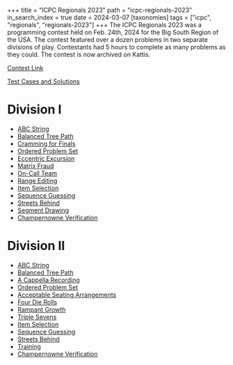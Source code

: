 +++
title = "ICPC Regionals 2023"
path = "icpc-regionals-2023"
in_search_index = true
date = 2024-03-07
[taxonomies]
tags = ["icpc", "regionals", "regionals-2023"]
+++
The ICPC Regionals 2023 was a programming contest held on Feb. 24th, 2024 for the Big South Region of the USA. The contest featured over a dozen problems in two separate divisions of play. Contestants had 5 hours to complete as many problems as they could. The contest is now archived on Kattis.

[Contest Link](https://open.kattis.com/problem-sources/2023%20ICPC%20North%20America%20Regional%20Programming%20Contests%20%28February%2024%2C%202024%29)

[Test Cases and Solutions](http://serjudging.vanb.org/?cat=47)

# Division I
- [ABC String](@/_exercises/abc_string.md)
- [Balanced Tree Path](@/_exercises/balanced_tree_path.md)
- [Cramming for Finals](@/_exercises/cramming_for_finals.md)
- [Ordered Problem Set](@/_exercises/ordered_problem_set.md)
- [Eccentric Excursion](@/_exercises/eccentric_excursion.md)
- [Matrix Fraud](@/_exercises/matrix_fraud.md)
- [On-Call Team](@/_exercises/on_call_team.md)
- [Range Editing](@/_exercises/range_editing.md)
- [Item Selection](@/_exercises/item_selection.md)
- [Sequence Guessing](@/_exercises/sequence_guessing.md)
- [Streets Behind](@/_exercises/streets_behind.md)
- [Segment Drawing](@/_exercises/segment_drawing.md)
- [Champernowne Verification](@/_exercises/champernowne_verification.md)


# Division II
- [ABC String](@/_exercises/abc_string.md)
- [Balanced Tree Path](@/_exercises/balanced_tree_path.md)
- [A Cappella Recording](@/_exercises/a_cappella_recording.md)
- [Ordered Problem Set](@/_exercises/ordered_problem_set.md)
- [Acceptable Seating Arrangements](@/_exercises/acceptable_seating_arrangements.md)
- [Four Die Rolls](@/_exercises/four_die_rolls.md)
- [Rampant Growth](@/_exercises/rampant_growth.md)
- [Triple Sevens](@/_exercises/triple_sevens.md)
- [Item Selection](@/_exercises/item_selection.md)
- [Sequence Guessing](@/_exercises/sequence_guessing.md)
- [Streets Behind](@/_exercises/streets_behind.md)
- [Training](@/_exercises/training.md)
- [Champernowne Verification](@/_exercises/champernowne_verification.md)


